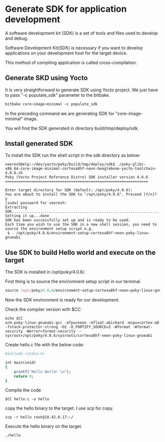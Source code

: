 # Generate SDK for application development

A software development kit (SDK) is a set of tools and files used to develop and debug.

Software Development Kit(SDK) is necessary if you want to develop applications on your development host for the target device.

This method of compiling application is called cross-compilation.

## Generate SKD using Yocto

It is very straightforward to generate SDK using Yocto project. We just have to pass "-c populate_sdk" parameter to the bitbake.

```rb
bitbake core-image-minimal -c populate_sdk
```

In the preceding command we are generating SDK for "core-image-minimal" image.

You will find the SDK generated in directory build/tmp/deploy/sdk.

## Install generated SDK

To install the SDK run the shell script in the sdk directory as below:

```rd
veeresh@elp:~/dev/yacto/poky/build/tmp/deploy/sdk$ ./poky-glibc-x86_64-core-image-minimal-cortexa8hf-neon-beaglebone-yocto-toolchain-4.0.6.sh
Poky (Yocto Project Reference Distro) SDK installer version 4.0.6
=================================================================

Enter target directory for SDK (default: /opt/poky/4.0.6):
You are about to install the SDK to "/opt/poky/4.0.6". Proceed [Y/n]? y
[sudo] password for veeresh:
Extracting SDK...............................................................................done
Setting it up...done
SDK has been successfully set up and is ready to be used.
Each time you wish to use the SDK in a new shell session, you need to source the environment setup script e.g.
 $ . /opt/poky/4.0.6/environment-setup-cortexa8hf-neon-poky-linux-gnueabi
```

## Use SDK to build Hello world and execute on the target

The SDK is installed in /opt/poky/4.0.6/.

First thing is to source the environment setup script in our terminal.

```rb
source /opt/poky/4.0.6/environment-setup-cortexa8hf-neon-poky-linux-gnueabi
```

Now the SDK environment is ready for our development.

Check the compiler version with $CC

```rd
echo $CC
arm-poky-linux-gnueabi-gcc -mfpu=neon -mfloat-abi=hard -mcpu=cortex-a8 -fstack-protector-strong -O2 -D_FORTIFY_SOURCE=2 -Wformat -Wformat-security -Werror=format-security --sysroot=/opt/poky/4.0.6/sysroots/cortexa8hf-neon-poky-linux-gnueabi
```

Create hello.c file with the below code:

```rb
#include <stdio.h>

int main(void)
{
    printf("Hello World! \n");
    return 0;
}
```

Compile the code

```rd
$CC hello.c -o hello
```

copy the hello binary to the target. I use scp for copy.

```rd
scp -r hello root@10.42.0.17:~/
```

Execute the hello binary on the target.

```rd
./hello
```
